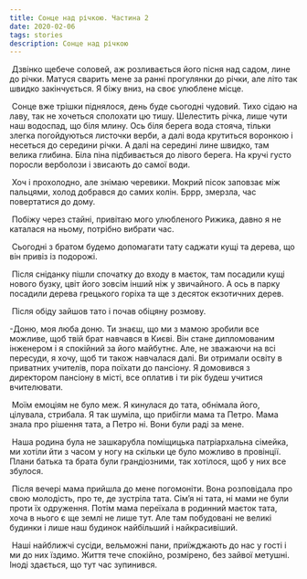 ```yaml
---
title: Сонце над річкою. Частина 2
date: 2020-02-06
tags: stories
description: Сонце над річкою
---
```


​         Дзвінко щебече соловей, аж розливається його пісня над садом, лине до річки. Матуся сварить мене за ранні прогулянки до річки, але літо так швидко закінчується. Я біжу вниз, на своє улюблене місце.

​         Сонце вже трішки піднялося, день буде сьогодні чудовий. Тихо сідаю на лаву, так не хочеться сполохати цю тишу. Шелестить річка, лише чути наш водоспад, що біля млину. Ось біля берега вода стояча, тільки злегка погойдуються листочки верби, а далі вода крутиться воронкою і несеться до середини річки. А далі на середині лине швидко, там велика глибина. Біла піна підбивається до лівого берега. На кручі густо поросли верболози і звисають до самої води.

​       Хоч і прохолодно, але знімаю черевики. Мокрий пісок заповзає між пальцями, холод добрався до самих колін. Бррр, змерзла, час повертатися до дому.

​      Побіжу через стайні, привітаю мого улюбленого Рижика, давно я не каталася на ньому, потрібно вибрати час.

​      Сьогодні з братом будемо допомагати тату саджати кущі та дерева, що він привіз  із подорожі.

​       Після сніданку пішли спочатку до входу в маєток, там посадили кущі нового бузку, цвіт його зовсім інший ніж у звичайного. А ось в парку посадили  дерева грецького горіха та ще з десяток екзотичних дерев.

​      Після обіду зайшов тато і почав обіцяну розмову.

-Доню, моя люба доню. Ти знаєш, що ми з мамою зробили все можливе, щоб твій брат навчався в Києві. Він стане дипломованим інженером і я спокійний за його майбутнє. Але, не зважаючи на всі пересуди, я хочу, щоб ти також навчалася далі. Ви отримали освіту в приватних учителів, пора поїхати до пансіону. Я домовився з директором  пансіону в місті, все оплатив і ти рік будеш учитися вчителювати.

​       Моїм емоціям не було меж. Я кинулася до тата, обнімала його, цілувала, стрибала. Я так шуміла, що прибігли мама та Петро. Мама знала про рішення тата, а Петро ні. Вони були раді за мене.

​      Наша родина була не зашкарубла поміщицька патріархальна сімейка, ми хотіли йти з часом у ногу на скільки це було можливо в провінції. Плани батька та брата були грандіозними, так хотілося, щоб у них все збулося.

​      Після вечері мама прийшла до мене погомоніти. Вона розповідала про свою молодість, про те, де зустріла тата. Сім’я ні тата, ні мами не були проти їх одруження. Потім мама переїхала в родинний маєток тата, хоча в нього є ще землі не лише тут. Але там побудовані не великі будинки і лише наш будинок найбільший і найкрасивіший. 

​    Наші найближчі сусіди, вельможні пани, приїжджають до нас у гості і ми до них їздимо.  Життя тече спокійно, розмірено, без зайвої метушні. Іноді здається, що тут час зупинився.
